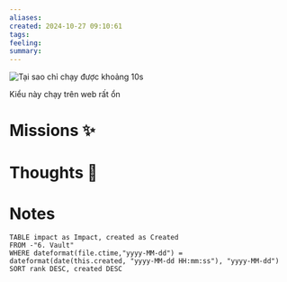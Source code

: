 ```yaml
---
aliases: 
created: 2024-10-27 09:10:61
tags: 
feeling: 
summary:
---
```

![Tại sao chỉ chạy được khoảng 10s](https://www.youtube.com/watch?v=PA87HvkK1mA)

Kiểu này chạy trên web rất ổn


# Missions ✨


# Thoughts 💬


# Notes

```dataview
TABLE impact as Impact, created as Created
FROM -"6. Vault"
WHERE dateformat(file.ctime,"yyyy-MM-dd") = dateformat(date(this.created, "yyyy-MM-dd HH:mm:ss"), "yyyy-MM-dd")
SORT rank DESC, created DESC
```